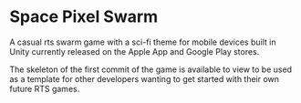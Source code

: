 # Space Pixel Swarm

A casual rts swarm game with a sci-fi theme for mobile devices built in Unity currently released on the Apple App and Google Play stores.

The skeleton of the first commit of the game is available to view to be used as a template for other developers wanting to get started with their own future RTS games.
